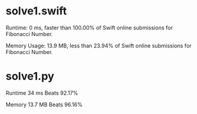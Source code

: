 # solve1.swift

Runtime: 0 ms, faster than 100.00% of Swift online submissions for Fibonacci Number.

Memory Usage: 13.9 MB, less than 23.94% of Swift online submissions for Fibonacci Number.

# solve1.py

Runtime 34 ms Beats 92.17%

Memory 13.7 MB Beats 96.16%
